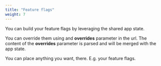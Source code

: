 ```yaml
---
title: "Feature flags"
weight: 7
---
```


You can build your feature flags by leveraging the shared app state.

You can override them using and **overrides** parameter in the url. The content of the **overrides** parameter is parsed 
and will be merged with the app state.

You can place anything you want, there. E.g. your feature flags.


